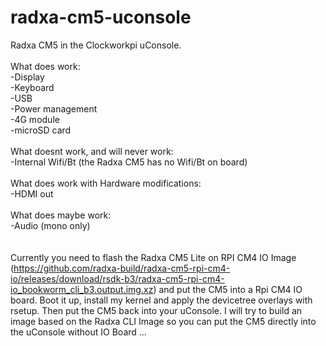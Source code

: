 # radxa-cm5-uconsole
Radxa CM5 in the Clockworkpi uConsole. 
</br>
</br>
What does work:</br>
-Display</br>
-Keyboard</br>
-USB</br>
-Power management</br>
-4G module</br>
-microSD card</br>
</br>
What doesnt work, and will never work:</br>
-Internal Wifi/Bt (the Radxa CM5 has no Wifi/Bt on board)</br>
</br>
What does work with Hardware modifications:</br>
-HDMI out</br>
</br>
What does maybe work:</br>
-Audio (mono only)</br>
</br>
</br>
Currently you need to flash the Radxa CM5 Lite on RPI CM4 IO Image (https://github.com/radxa-build/radxa-cm5-rpi-cm4-io/releases/download/rsdk-b3/radxa-cm5-rpi-cm4-io_bookworm_cli_b3.output.img.xz) and put the CM5 into a Rpi CM4 IO board. Boot it up, install my kernel and apply the devicetree overlays with rsetup. Then put the CM5 back into your uConsole.
I will try to build an image based on the Radxa CLI Image so you can put the CM5 directly into the uConsole without IO Board ...
